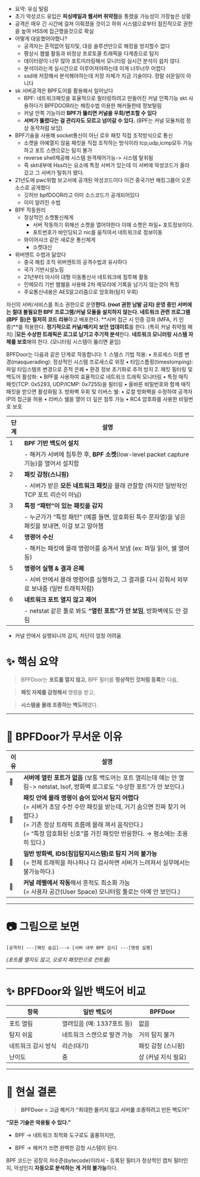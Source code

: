 - 요약: 유심 털림
- 초기 악성코드 유입은 **피싱메일과 웹서버 취약점**을 통했을 가능성이 가장높은 상황
- 공격은 매우 긴 시간에 걸쳐 이뤄졌을 것이고 하위 시스템으로부터 점진적으로 권한을 높여 HSS에 접근했을것으로 확실
- 어떻게 대응했어야했나?
	- 공격자는 흔적없어 탐지및, 대응 솔루션만으로 해킹을 방지할수 없다
	- 평상시 웹쉘 활동과 비정상 프로토콜 트래픽을 다계층으로 탐지
	- 데이터량이 너무 많아 포트미러링해서 모니터링 실시간 분석이 쉽지 않다.
	- 분석이라는게 실시간으로 이루어져야하는데 이게 너무너무 어렵다
	- ssd에 저장해서 분석해야하는데 저장 자체가 지금 기술이다. 정말 쉬운일이 아니다
- sk 서버공격은 BPF도어를 활용해서 일어났다
	- BPF: 네트워크패킷을 효율적으로 필터링하려고 만들어진 커널 안쪽기능 skt 사용하다가 BPFDOOR라는 해킹수법 이용한 해커들한테 정보털림
	- 커널 안쪽 기능이라 **BPF가 뚫리면 커널을 우회/변조할 수 있다**
	- **서버가 뚫렸다는 걸 관리자도 모르고 넘어갈 수 있다.** (BPF는 커널 모듈처럼 정상 동작처럼 보임)
- BPF기술을 사용해 socket통신이 아닌 로우 패킷 직접 조작방식으로 통신
	- 소켓을 아예열지 않음 패킷을 직접 조작하는 방식이라 tcp,udp,icmp모두 가능하고 포트 스캔으로는 탐지 불가
	- reverse shell제공해 시스템 원격제어가능-> 시스템 탈취됨
	- 즉 skt내부에 Hss라는 요소에 특정 서버가 있는데 이 서버에 악성코드가 올라갔고 그 서버가 탈취가 됐다.
- 21년도에  pwc위협 보고서에 공개된 악성코드이다 이건 중국기반 해킹그룹이 오픈소스로 공개했다
	-  깃허브 bpfDOOR라고 이미 소스코드가 공개되어있다
	- 이미 알려진 수법
- BPF 작동원리
	- 정상적인 소켓통신체게
		- 서버 작동하기 위해선 소켓을 열어야한다 이때 소켓은 파일+ 포트정보이다.
		- 포트번호가 바인딩되고 nic를 움직여서 네트워크로 정보이동
	- 와이어샤크 같은 새로운 통신체게
		- 소켓대신 
- 위버엔트 수법과 닮았다
	- 중국 해킹 조직 위버엔트의 공격수법과 유사하다
	- 국가 기반시설노림
	- 21년부터 아시아 대형 이동통신사 네트워크에 침투해 활동
	- 인메모리 기반 웹쉘을 사용해 2차 메모리에 기록을 남기지 않는것이 특징
	- 주요통신내용은 AES알고리즘으로 암호화(탐지 우회)



자신의 서버/서비스를 최소 권한으로 운영**한다. (root 권한 남발 금지)
**운영 중인 서버에는 절대 불필요한 BPF 프로그램/커널 모듈을 설치하지 않는다.**
네트워크 관련 프로그램(BPF 등)은 철저히 코드 리뷰**하고 배포한다.
**서버 접근 시 인증 강화 (MFA, 키 인증)**를 적용한다.
**정기적으로 커널/패키지 보안 업데이트**를 한다. (특히 커널 취약점 패치)
|**모든 수상한 트래픽은 로그로 남기고 주기적 분석**한다.
**네트워크 모니터링 시스템 자체를 보호**해야 한다. (모니터링 시스템이 뚫리면 끝임)

BPFDoor는 다음과 같은 단계로 작동합니다:
	1.	스텔스 기법 적용:
	•	프로세스 이름 변경(masquerading): 정상적인 시스템 프로세스로 위장
	•	타임스톰핑(timestomping): 파일 타임스탬프 변경으로 흔적 은폐
	•	환경 정보 초기화로 추적 방지
	2.	패킷 필터링 및 백도어 활성화:
	•	BPF를 사용하여 효율적으로 네트워크 트래픽 모니터링
	•	특정 매직 패킷(TCP: 0x5293, UDP/ICMP: 0x7255)을 필터링
	•	올바른 비밀번호와 함께 매직 패킷을 받으면 활성화됨
	3.	방화벽 우회 및 리버스 쉘:
	•	로컬 방화벽을 수정하여 공격자 IP의 접근을 허용
	•	리버스 쉘을 열어 더 깊은 침투 가능
	•	RC4 암호화를 사용한 비밀번호 보호


| **단계** | **설명**                                                            |
| ------ | ----------------------------------------------------------------- |
| 1      | **BPF 기반 백도어 설치**                                                 |
|        | - 해커가 서버에 침투한 후, **BPF 소켓**(low-level packet capture 기능)을 열어서 설치함 |
| 2      | **패킷 감청(스니핑)**                                                    |
|        | - 서버가 받은 **모든 네트워크 패킷**을 몰래 관찰함 (하지만 일반적인 TCP 포트 리슨이 아님)          |
| 3      | **특정 “패턴”이 있는 패킷을 감지**                                            |
|        | - 누군가가 “특정 패턴” (예를 들면, 암호화된 특수 문자열)을 넣은 패킷을 보내면, 이걸 보고 알아챔        |
| 4      | **명령어 수신**                                                        |
|        | - 해커는 패킷에 몰래 명령어를 숨겨서 보냄 (ex: 파일 읽어, 쉘 열어 등)                      |
| 5      | **명령어 실행 & 결과 은폐**                                                |
|        | - 서버 안에서 몰래 명령어를 실행하고, 그 결과를 다시 감춰서 외부로 보내줌 (일반 트래픽처럼)            |
| 6      | **네트워크 포트 열지 않고 제어**                                              |
|        | - netstat 같은 툴로 봐도 **“열린 포트”가 안 보임**, 방화벽에도 안 걸림                  |

  
- 커널 안에서 실행되니까 감지, 차단이 엄청 어려움

# **✨ 핵심 요약**

  

> BPFDoor는 **포트를 열지 않고**, BPF 필터를 **정상적인 것처럼 등록**한 다음,

> **패킷 자체를 감청해서** 명령을 받고,

> **시스템을 몰래 조종하는 백도어**였다.

---

# **🧠 BPFDoor가 무서운 이유**

| **이유** | **설명**                                                                                                                                                          |
| ------ | --------------------------------------------------------------------------------------------------------------------------------------------------------------- |
| 🚨     | **서버에 열린 포트가 없음** (보통 백도어는 포트 열리는데 얘는 안 열림-> netstat, lsof, 방화벽 로그로도 “수상한 포트”가 안 보인다.)                                                                          |
| 🚨     | **패킷 안에 몰래 명령이 숨어 있어서 탐지 어렵다**<br>(= 서버가 초당 수천 수만 패킷을 받는데, 거기 숨으면 진짜 찾기 어렵다.)<br>(= 기존 정상 트래픽 흐름에 몰래 껴서 움직인다.)<br>(= “특정 암호화된 신호”를 가진 패킷만 반응한다. → 평소에는 조용히 있다.) |
| 🚨     | **일반 방화벽, IDS(침입탐지시스템)로 탐지 거의 불가능**<br>(= 전체 트래픽을 하나하나 다 검사하면 서버가 느려져서 실무에서는 불가능하다.)                                                                            |
| 🚨     | **커널 레벨에서 작동**해서 흔적도 최소화 가능<br>(= 사용자 공간(User Space) 모니터링 툴로는 아예 안 보인다.)                                                                                        |

  

---

# **📷 그림으로 보면**

```
[공격자] ---[패킷 숨김]---> [서버 내부 BPF 감시] ---[명령 실행]
```

_(포트를 열지도 않고, 오로지 패킷만으로 컨트롤)_

---

# **✨ BPFDoor와 일반 백도어 비교**

|**항목**|**일반 백도어**|**BPFDoor**|
|---|---|---|
|포트 열림|열려있음 (예: 1337포트 등)|없음|
|탐지 쉬움|네트워크 스캔으로 발견 가능|거의 탐지 불가|
|네트워크 감시 방식|리슨(대기)|패킷 감청 (스니핑)|
|난이도|중|상 (커널 지식 필요)|

  

---

# **🚨 현실 결론**

  

> **BPFDoor = 고급 해커가 “최대한 들키지 않고 서버를 조종하려고 만든 백도어”**

  **“모든 기술은 악용될 수 있다.”**

- BPF → 네트워크 최적화 도구로도 훌륭하지만,
    
- BPF → 해커가 쓰면 완벽한 감청 시스템이 된다.


BPF 코드는 굉장히 저수준(bytecode)이라서 - 등록된 필터가 정상적인 캡처 필터인지, 악성인지 **자동으로 분석하는 게 거의 불가능**하다.